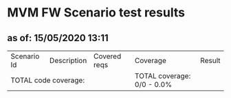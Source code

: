 <H1>MVM FW Scenario test results</H1>
<H2>as of: 15/05/2020 13:11</H2>
<Table>
<Tr><Td>Scenario Id</Td><Td>Description</Td><Td>Covered reqs</Td><Td>Coverage</Td><Td>Result</Td></Tr>
<Tr><Td Colspan=3>TOTAL code coverage:</Td><Td>TOTAL coverage: 0/0 -   0.0%</Td><Td></Td></Tr>
</Table>
